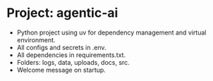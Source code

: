 <!-- Use this file to provide workspace-specific custom instructions to Copilot. For more details, visit https://code.visualstudio.com/docs/copilot/copilot-customization#_use-a-githubcopilotinstructionsmd-file -->

# Project: agentic-ai
- Python project using uv for dependency management and virtual environment.
- All configs and secrets in .env.
- All dependencies in requirements.txt.
- Folders: logs, data, uploads, docs, src.
- Welcome message on startup.
